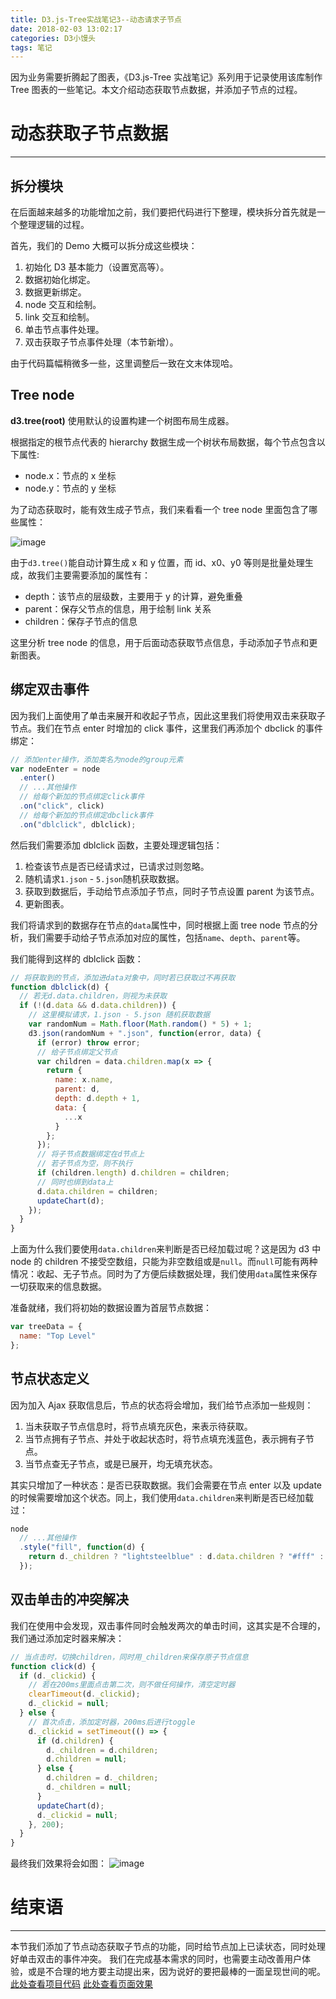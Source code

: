 ```yaml
---
title: D3.js-Tree实战笔记3--动态请求子节点
date: 2018-02-03 13:02:17
categories: D3小馒头
tags: 笔记
---
```


因为业务需要折腾起了图表，《D3.js-Tree 实战笔记》系列用于记录使用该库制作 Tree 图表的一些笔记。本文介绍动态获取节点数据，并添加子节点的过程。

<!--more-->

# 动态获取子节点数据

---

## 拆分模块

在后面越来越多的功能增加之前，我们要把代码进行下整理，模块拆分首先就是一个整理逻辑的过程。

首先，我们的 Demo 大概可以拆分成这些模块：

1. 初始化 D3 基本能力（设置宽高等）。
2. 数据初始化绑定。
3. 数据更新绑定。
4. node 交互和绘制。
5. link 交互和绘制。
6. 单击节点事件处理。
7. 双击获取子节点事件处理（本节新增）。

由于代码篇幅稍微多一些，这里调整后一致在文末体现哈。

## Tree node

**d3.tree(root)**
使用默认的设置构建一个树图布局生成器。

根据指定的根节点代表的 hierarchy 数据生成一个树状布局数据，每个节点包含以下属性:

* node.x：节点的 x 坐标
* node.y：节点的 y 坐标

为了动态获取时，能有效生成子节点，我们来看看一个 tree node 里面包含了哪些属性：

![image](http://o905ne85q.bkt.clouddn.com/1513514218%281%29.png)

由于`d3.tree()`能自动计算生成 x 和 y 位置，而 id、x0、y0 等则是批量处理生成，故我们主要需要添加的属性有：

* depth：该节点的层级数，主要用于 y 的计算，避免重叠
* parent：保存父节点的信息，用于绘制 link 关系
* children：保存子节点的信息

这里分析 tree node 的信息，用于后面动态获取节点信息，手动添加子节点和更新图表。

## 绑定双击事件

因为我们上面使用了单击来展开和收起子节点，因此这里我们将使用双击来获取子节点。我们在节点 enter 时增加的 click 事件，这里我们再添加个 dbclick 的事件绑定：

```js
// 添加enter操作，添加类名为node的group元素
var nodeEnter = node
  .enter()
  // ...其他操作
  // 给每个新加的节点绑定click事件
  .on("click", click)
  // 给每个新加的节点绑定dbclick事件
  .on("dblclick", dblclick);
```

然后我们需要添加 dblclick 函数，主要处理逻辑包括：

1. 检查该节点是否已经请求过，已请求过则忽略。
2. 随机请求`1.json` - `5.json`随机获取数据。
3. 获取到数据后，手动给节点添加子节点，同时子节点设置 parent 为该节点。
4. 更新图表。

我们将请求到的数据存在节点的`data`属性中，同时根据上面 tree node 节点的分析，我们需要手动给子节点添加对应的属性，包括`name`、`depth`、`parent`等。

我们能得到这样的 dblclick 函数：

```js
// 将获取到的节点，添加进data对象中，同时若已获取过不再获取
function dblclick(d) {
  // 若无d.data.children，则视为未获取
  if (!(d.data && d.data.children)) {
    // 这里模拟请求，1.json - 5.json 随机获取数据
    var randomNum = Math.floor(Math.random() * 5) + 1;
    d3.json(randomNum + ".json", function(error, data) {
      if (error) throw error;
      // 给子节点绑定父节点
      var children = data.children.map(x => {
        return {
          name: x.name,
          parent: d,
          depth: d.depth + 1,
          data: {
            ...x
          }
        };
      });
      // 将子节点数据绑定在d节点上
      // 若子节点为空，则不执行
      if (children.length) d.children = children;
      // 同时也绑到data上
      d.data.children = children;
      updateChart(d);
    });
  }
}
```

上面为什么我们要使用`data.children`来判断是否已经加载过呢？这是因为 d3 中 node 的 children 不接受空数组，只能为非空数组或是`null`。而`null`可能有两种情况：收起、无子节点。同时为了方便后续数据处理，我们使用`data`属性来保存一切获取来的信息数据。

准备就绪，我们将初始的数据设置为首层节点数据：

```js
var treeData = {
  name: "Top Level"
};
```

## 节点状态定义

因为加入 Ajax 获取信息后，节点的状态将会增加，我们给节点添加一些规则：

1. 当未获取子节点信息时，将节点填充灰色，来表示待获取。
2. 当节点拥有子节点、并处于收起状态时，将节点填充浅蓝色，表示拥有子节点。
3. 当节点查无子节点，或是已展开，均无填充状态。

其实只增加了一种状态：是否已获取数据。我们会需要在节点 enter 以及 update 的时候需要增加这个状态。同上，我们使用`data.children`来判断是否已经加载过：

```js
node
  // ...其他操作
  .style("fill", function(d) {
    return d._children ? "lightsteelblue" : d.data.children ? "#fff" : "#ccc";
  });
```

## 双击单击的冲突解决

我们在使用中会发现，双击事件同时会触发两次的单击时间，这其实是不合理的，我们通过添加定时器来解决：

```js
// 当点击时，切换children，同时用_children来保存原子节点信息
function click(d) {
  if (d._clickid) {
    // 若在200ms里面点击第二次，则不做任何操作，清空定时器
    clearTimeout(d._clickid);
    d._clickid = null;
  } else {
    // 首次点击，添加定时器，200ms后进行toggle
    d._clickid = setTimeout(() => {
      if (d.children) {
        d._children = d.children;
        d.children = null;
      } else {
        d.children = d._children;
        d._children = null;
      }
      updateChart(d);
      d._clickid = null;
    }, 200);
  }
}
```

最终我们效果将会如图：
![image](http://o905ne85q.bkt.clouddn.com/1513505937%281%29.png)

# 结束语

---

本节我们添加了节点动态获取子节点的功能，同时给节点加上已读状态，同时处理好单击双击的事件冲突。
我们在完成基本需求的同时，也需要主动改善用户体验，或是不合理的地方要主动提出来，因为说好的要把最棒的一面呈现世间的呢。
[此处查看项目代码](https://github.com/godbasin/godbasin.github.io/tree/blog-codes/d3-tree-notes/3-ajax-for-node)
[此处查看页面效果](http://p13oygsq6.bkt.clouddn.com/3-ajax-for-node/index.html)
